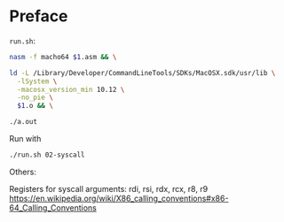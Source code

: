 # Preface

`run.sh`:

```bash
nasm -f macho64 $1.asm && \

ld -L /Library/Developer/CommandLineTools/SDKs/MacOSX.sdk/usr/lib \
  -lSystem \
  -macosx_version_min 10.12 \
  -no_pie \
  $1.o && \

./a.out
```

Run with

```bash
./run.sh 02-syscall
```

Others:

Registers for syscall arguments: rdi, rsi, rdx, rcx, r8, r9
https://en.wikipedia.org/wiki/X86_calling_conventions#x86-64_Calling_Conventions
